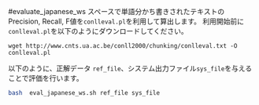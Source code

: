 #evaluate_japanese_ws
スペースで単語分かち書きされたテキストのPrecision, Recall, F値を`conlleval.pl`を利用して算出します。
利用開始前に`conlleval.pl`を以下のようにダウンロードしてください。

```
wget http://www.cnts.ua.ac.be/conll2000/chunking/conlleval.txt -O  conlleval.pl
```

以下のように、正解データ `ref_file`、システム出力ファイル`sys_file`を与えることで評価を行います。
```bash
bash  eval_japanese_ws.sh ref_file sys_file
```
